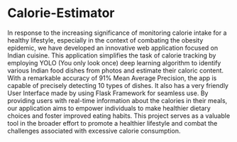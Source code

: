 # Calorie-Estimator

In response to the increasing significance of monitoring calorie intake for a healthy lifestyle, especially in the context of combating the obesity epidemic, we have developed an innovative web application focused on Indian cuisine. This application simplifies the task of calorie tracking by employing YOLO (You only look once) deep learning algorithm to identify various Indian food dishes from photos and estimate their caloric content. With a remarkable accuracy of 91% Mean Average Precision, the app is capable of precisely detecting 10 types of dishes. It also has a very friendly User Interface made by using Flask Framework for seamless use. By providing users with real-time information about the calories in their meals, our application aims to empower individuals to make healthier dietary choices and foster improved eating habits. This project serves as a valuable tool in the broader effort to promote a healthier lifestyle and combat the challenges associated with excessive calorie consumption.
